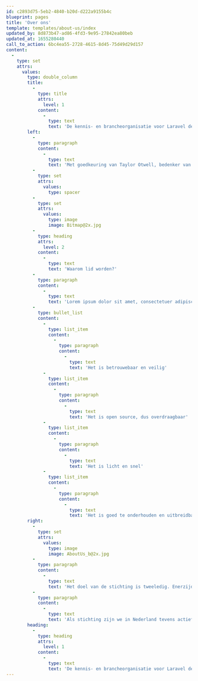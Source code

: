 ```yaml
---
id: c2893d75-5eb2-4840-b20d-d222a9155b4c
blueprint: pages
title: 'Over ons'
template: templates/about-us/index
updated_by: 8d873b47-ad86-4fd3-9e95-27842ea80beb
updated_at: 1655280440
call_to_action: 6bc4ea55-2728-4615-8d45-75d49d29d157
content:
  -
    type: set
    attrs:
      values:
        type: double_column
        title:
          -
            type: title
            attrs:
              level: 1
            content:
              -
                type: text
                text: 'De kennis- en brancheorganisatie voor Laravel developers'
        left:
          -
            type: paragraph
            content:
              -
                type: text
                text: 'Met goedkeuring van Taylor Otwell, bedenker van het Laravel Framework, heeft een zevental bedrijven het initiatief genomen om het gebruik van Laravel in Nederland verder te professionaliseren. In juni 2019 is daarom de Dutch Laravel Foundation opgericht.'
          -
            type: set
            attrs:
              values:
                type: spacer
          -
            type: set
            attrs:
              values:
                type: image
                image: Bitmap@2x.jpg
          -
            type: heading
            attrs:
              level: 2
            content:
              -
                type: text
                text: 'Waarom lid worden?'
          -
            type: paragraph
            content:
              -
                type: text
                text: 'Lorem ipsum dolor sit amet, consectetuer adipiscing elit. Aenean commodo ligula eget dolor. Aenean massa. Cum sociis. In enim justo, rhoncus ut, imperdiet a, venenatis vitae, justo.'
          -
            type: bullet_list
            content:
              -
                type: list_item
                content:
                  -
                    type: paragraph
                    content:
                      -
                        type: text
                        text: 'Het is betrouwebaar en veilig'
              -
                type: list_item
                content:
                  -
                    type: paragraph
                    content:
                      -
                        type: text
                        text: 'Het is open source, dus overdraagbaar'
              -
                type: list_item
                content:
                  -
                    type: paragraph
                    content:
                      -
                        type: text
                        text: 'Het is licht en snel'
              -
                type: list_item
                content:
                  -
                    type: paragraph
                    content:
                      -
                        type: text
                        text: 'Het is goed te onderhouden en uitbreidbaar'
        right:
          -
            type: set
            attrs:
              values:
                type: image
                image: AboutUs_b@2x.jpg
          -
            type: paragraph
            content:
              -
                type: text
                text: 'Het doel van de stichting is tweeledig. Enerzijds mogen opdrachtgevers, die één van onze leden inschakelt voor het bouwen van een webapplicatie, ervan uitgaan dat ze met professionele Laravel developers in zee gaan. Dat is prettig werken! Anderzijds zorgt de stichting voor onderlinge kennisuitwisseling tussen de leden, om zo de kennis en kwaliteit van het Laravel framework in Nederland naar een nog hoger niveau te tillen.'
          -
            type: paragraph
            content:
              -
                type: text
                text: 'Als stichting zijn we in Nederland tevens actief in het promoten van Laravel onder potentiële opdrachtgevers voor nieuwe webapplicaties.'
        heading:
          -
            type: heading
            attrs:
              level: 1
            content:
              -
                type: text
                text: 'De kennis- en brancheorganisatie voor Laravel developers'
---
```


